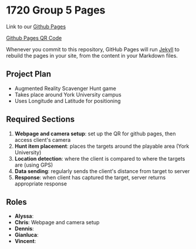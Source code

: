 # 1720 Group 5 Pages

Link to our [Github Pages](https://robots-make-art-too.github.io/Group5-_______/)

[Github Pages QR Code](https://github.com/robots-make-art-too/Group5-_______/raw/gh-pages/QR%20Code.png)

Whenever you commit to this repository, GitHub Pages will run [Jekyll](https://jekyllrb.com/) to rebuild the pages in your site, from the content in your Markdown files.

## Project Plan
- Augmented Reality Scavenger Hunt game
- Takes place around York University campus
- Uses Longitude and Latitude for positioning

## Required Sections
1. **Webpage and camera setup**: set up the QR for github pages, then access client's camera
2. **Hunt item placement**: places the targets around the playable area (York University)
3. **Location detection**: where the client is compared to where the targets are (using GPS)
4. **Data sending**: regularly sends the client's distance from target to server
5. **Response**: when client has captured the target, server returns appropriate response

## Roles
- **Alyssa**: 
- **Chris**: Webpage and camera setup
- **Dennis**:
- **Gianluca**:
- **Vincent**: 
